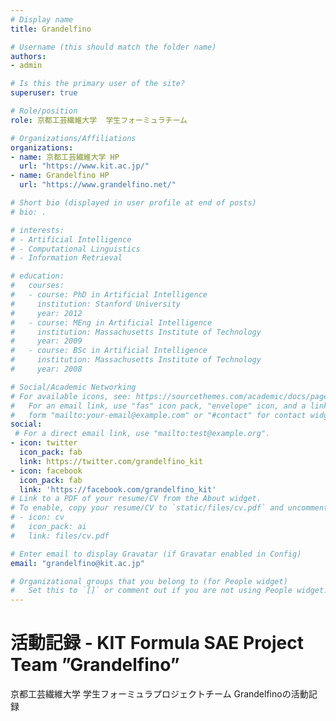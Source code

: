 ```yaml
---
# Display name
title: Grandelfino

# Username (this should match the folder name)
authors:
- admin

# Is this the primary user of the site?
superuser: true

# Role/position
role: 京都工芸繊維大学  学生フォーミュラチーム

# Organizations/Affiliations
organizations:
- name: 京都工芸繊維大学 HP
  url: "https://www.kit.ac.jp/"
- name: Grandelfino HP
  url: "https://www.grandelfino.net/"

# Short bio (displayed in user profile at end of posts)
# bio: .

# interests:
# - Artificial Intelligence
# - Computational Linguistics
# - Information Retrieval

# education:
#   courses:
#   - course: PhD in Artificial Intelligence
#     institution: Stanford University
#     year: 2012
#   - course: MEng in Artificial Intelligence
#     institution: Massachusetts Institute of Technology
#     year: 2009
#   - course: BSc in Artificial Intelligence
#     institution: Massachusetts Institute of Technology
#     year: 2008

# Social/Academic Networking
# For available icons, see: https://sourcethemes.com/academic/docs/page-builder/#icons
#   For an email link, use "fas" icon pack, "envelope" icon, and a link in the
#   form "mailto:your-email@example.com" or "#contact" for contact widget.
social:
 # For a direct email link, use "mailto:test@example.org".
- icon: twitter
  icon_pack: fab
  link: https://twitter.com/grandelfino_kit
- icon: facebook
  icon_pack: fab
  link: 'https://facebook.com/grandelfino_kit' 
# Link to a PDF of your resume/CV from the About widget.
# To enable, copy your resume/CV to `static/files/cv.pdf` and uncomment the lines below.
# - icon: cv
#   icon_pack: ai
#   link: files/cv.pdf

# Enter email to display Gravatar (if Gravatar enabled in Config)
email: "grandelfino@kit.ac.jp"

# Organizational groups that you belong to (for People widget)
#   Set this to `[]` or comment out if you are not using People widget.
---
```


# 活動記録 - KIT Formula SAE Project Team ”Grandelfino”
京都工芸繊維大学 学生フォーミュラプロジェクトチーム Grandelfinoの活動記録